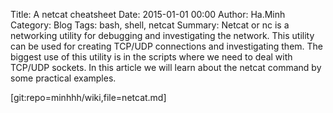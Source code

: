 Title: A netcat cheatsheet
Date: 2015-01-01 00:00
Author: Ha.Minh
Category: Blog
Tags: bash, shell, netcat
Summary: Netcat or nc is a networking utility for debugging and investigating the network. This utility can be used for creating TCP/UDP connections and investigating them. The biggest use of this utility is in the scripts where we need to deal with TCP/UDP sockets. In this article we will learn about the netcat command by some practical examples.

[git:repo=minhhh/wiki,file=netcat.md]
